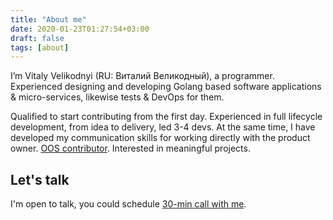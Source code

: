 ```yaml
---
title: "About me"
date: 2020-01-23T01:27:54+03:00
draft: false
tags: [about]
---
```


I’m Vitaly Velikodnyi (RU: Виталий Великодный), a programmer. Experienced designing and developing Golang based 
software applications & micro-services, likewise tests & DevOps for them.

Qualified to start contributing from the first day. Experienced in full lifecycle development, from idea to delivery, 
led 3-4 devs. At the same time, I have developed my communication skills for working directly with the product owner.
[OOS contributor](https://github.com/vvelikodny). Interested in meaningful projects.

## Let's talk
I'm open to talk, you could schedule [30-min call with me](https://calendly.com/vvelikodny/).